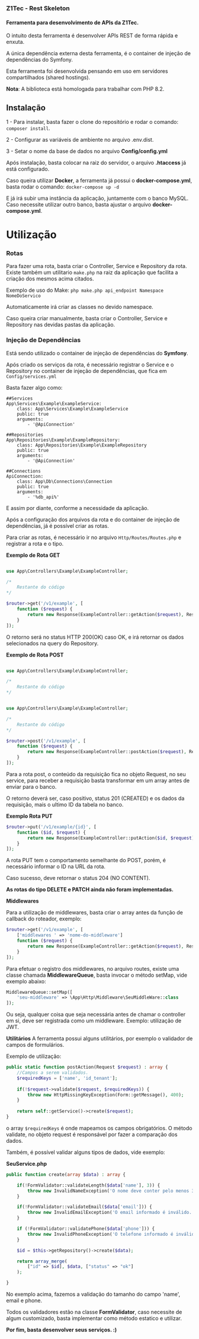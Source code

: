 ### Z1Tec - Rest Skeleton

#### Ferramenta para desenvolvimento de APIs da Z1Tec.

O intuito desta ferramenta é desenvolver APIs REST de forma rápida e enxuta.

A única dependência externa desta ferramenta, é o container de injeção de dependências do Symfony.

Esta ferramenta foi desenvolvida pensando em uso em servidores compartilhados (shared hostings).

**Nota**: A biblioteca está homologada para trabalhar com PHP 8.2.

## Instalação


1 - Para instalar, basta fazer o clone do repositório e rodar o comando:
`composer install`.

2 - Configurar as variáveis de ambiente no arquivo .env.dist.

3 - Setar o nome da base de dados no arquivo **Config/config.yml**

Após instalação, basta colocar na raiz do servidor, o arquivo **.htaccess** já está configurado.

Caso queira utilizar **Docker**, a ferramenta já possui o **docker-compose.yml**, basta rodar o comando:
`docker-compose up -d`

E já irá subir uma instância da aplicação, juntamente com o banco MySQL. Caso necessite utilizar outro banco, basta ajustar o arquivo **docker-compose.yml**.

# Utilização


### Rotas

Para fazer uma rota, basta criar o Controller, Service e Repository da rota. Existe também um utilitario `make.php` na raiz da aplicação que facilita a criação dos mesmos acima citados.

Exemplo de uso do Make:
`php make.php api_endpoint Namespace NomeDoServico`

Automaticamente irá criar as classes no devido namespace.

Caso queira criar manualmente, basta criar o Controller, Service e Repository nas devidas pastas da aplicação.

### Injeção de Dependências

Está sendo utilizado o container de injeção de dependências do **Symfony**.

Após criado os serviços da rota, é necessário registrar o Service e o Repository no container de injeção de dependências, que fica em `Config/services.yml`

Basta fazer algo como:

    ##Services
    App\Services\Example\ExampleService:
        class: App\Services\Example\ExampleService
        public: true
        arguments:            
            - '@ApiConnection'
            
    ##Repositories
    App\Repositories\Example\ExampleRepository:
        class: App\Repositories\Example\ExampleRepository
        public: true
        arguments:            
            - '@ApiConnection'

    ##Connections
    ApiConnection:
        class: App\Db\Connections\Connection
        public: true
        arguments:            
            - '%db_api%'

E assim por diante, conforme a necessidade da aplicação.

Após a configuração dos arquivos da rota e do container de injeção de dependências, já é possível criar as rotas.

Para criar as rotas, é necessário ir no arquivo `Http/Routes/Routes.php` e registrar a rota e o tipo.

**Exemplo de Rota GET**


```php

use App\Controllers\Example\ExampleController;

/*
    Restante do código
*/

$router->get('/v1/example', [
    function ($request) {
        return new Response(ExampleController::getAction($request), Response::OK);
    }
]);

```

O retorno será no status HTTP 200(OK) caso OK, e irá retornar os dados selecionados na query do Repository.

**Exemplo de Rota POST**

```php

use App\Controllers\Example\ExampleController;

/*
    Restante do código
*/


use App\Controllers\Example\ExampleController;

/*
    Restante do código
*/

$router->post('/v1/example', [
    function ($request) {
        return new Response(ExampleController::postAction($request), Response::CREATED);
    }
]);


```
Para a rota post, o conteúdo da requisição fica no objeto Request, no seu service, para receber a requisição basta transformar em um array antes de enviar para o banco.

O retorno deverá ser, caso positivo, status 201 (CREATED) e os dados da requisição, mais o ultimo ID da tabela no banco.

**Exemplo Rota PUT**

```php
$router->put('/v1/example/{id}', [
    function ($id, $request) {
        return new Response(ExampleController::putAction($id, $request), Response::NO_CONTENT);
    }
]);

```

A rota PUT tem o comportamento semelhante do POST, porém, é necessário informar o ID na URL da rota.

Caso sucesso, deve retornar o status 204 (NO CONTENT).

**As rotas do tipo DELETE e PATCH ainda não foram implementadas.**


**Middlewares**

Para a utilização de middlewares, basta criar o array antes da função de callback do roteador, exemplo:

```php
$router->get('/v1/example', [
    ['middlewares ' => 'nome-do-middleware']
    function ($request) {
        return new Response(ExampleController::getAction($request), Response::OK);
    }
]);

```

Para efetuar o registro dos middlewares, no arquivo routes, existe uma classe chamada **MiddlewareQueue**, basta invocar o método setMap, vide exemplo abaixo:

```php
MiddlewareQueue::setMap([
    'seu-middleware' => \App\Http\Middleware\SeuMiddleWare::class
]);

```

Ou seja, qualquer coisa que seja necessária antes de chamar o controller em si, deve ser registrada como um middleware.
Exemplo: utilização de JWT.

**Utilitários**
A ferramenta possui alguns utilitários, por exemplo o validador de campos de formulários.

Exemplo de utilização:

```php
public static function postAction(Request $request) : array {
    //Campos a serem validados.
    $requiredKeys = ['name', 'id_tenant'];
    
    if(!$request->validate($request, $requiredKeys)) {
        throw new HttpMissingKeyException(Form::getMessage(), 400);
    }
    
    return self::getService()->create($request);
}
```

o array `$requiredKeys` é onde mapeamos os campos obrigatórios. 
O método validate, no objeto request é responsável por fazer a comparação dos dados.

Também, é possível validar alguns tipos de dados, vide exemplo:

**SeuService.php**
```php
public function create(array $data) : array {

    if(!FormValidator::validateLength($data['name'], 3)) {
        throw new InvalidNameException('O nome deve conter pelo menos 3 caracteres.', 400);
    }

    if(!FormValidator::validateEmail($data['email'])) {
        throw new InvalidEmailException('O email informado é inválido.', 400);
    }

    if (!FormValidator::validatePhone($data['phone'])) {
        throw new InvalidPhoneException('O telefone informado é inválido.', 400);
    } 

    $id = $this->getRepository()->create($data);

    return array_merge(
        ["id" => $id], $data, ["status" => "ok"]
    );

}
```

No exemplo acima, fazemos a validação do tamanho do campo 'name', email e phone.

Todos os validadores estão na classe **FormValidator**, caso necessite de algum customizado, basta implementar como método estatico e utilizar.


**Por fim, basta desenvolver seus serviços. :)**
